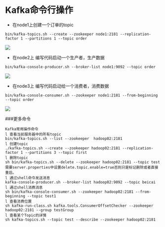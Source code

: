 # Kafka命令行操作

* 在node1上创建一个订单的topic

```
bin/kafka-topics.sh --create --zookeeper node1:2181 --replication-factor 1 --partitions 1 --topic order

```
![](http://p2ehgqigv.bkt.clouddn.com/18-3-8/74154398.jpg)

* 在node2上	编写代码启动一个生产者，生产数据

```
bin/kafka-console-producer.sh --broker-list node1:9092 --topic order

```
![](http://p2ehgqigv.bkt.clouddn.com/18-3-8/12965176.jpg)

* 在node3上  编写代码启动给一个消费者，消费数据

```
bin/kafka-console-consumer.sh --zookeeper node1:2181 --from-beginning --topic order

```
![](http://p2ehgqigv.bkt.clouddn.com/18-3-8/13603096.jpg)



###更多命令

```
Kafka常用操作命令
l 查看当前服务器中的所有topic
bin/kafka-topics.sh --list --zookeeper  hadoop02:2181
l 创建topic
./kafka-topics.sh --create --zookeeper hadoop02:2181 --replication-factor 1 --partitions 3 --topic first
l 删除topic
sh bin/kafka-topics.sh --delete --zookeeper hadoop02:2181 --topic test
需要server.properties中设置delete.topic.enable=true否则只是标记删除或者直接重启。
l 通过shell命令发送消息
kafka-console-producer.sh --broker-list hadoop02:9092 --topic beicai
l 通过shell消费消息
sh bin/kafka-console-consumer.sh --zookeeper hadoop02:2181 --from-beginning --topic test1
l 查看消费位置
sh kafka-run-class.sh kafka.tools.ConsumerOffsetChecker --zookeeper hadoop02:2181 --group testGroup
l 查看某个Topic的详情
sh kafka-topics.sh --topic test --describe --zookeeper hadoop02:2181


```


<!--
create time: 2018-03-08 12:19:28
Author: Alfred

This file is created by Marboo<http://marboo.io> template file $MARBOO_HOME/.media/starts/default.md
本文件由 Marboo<http://marboo.io> 模板文件 $MARBOO_HOME/.media/starts/default.md 创建
-->

